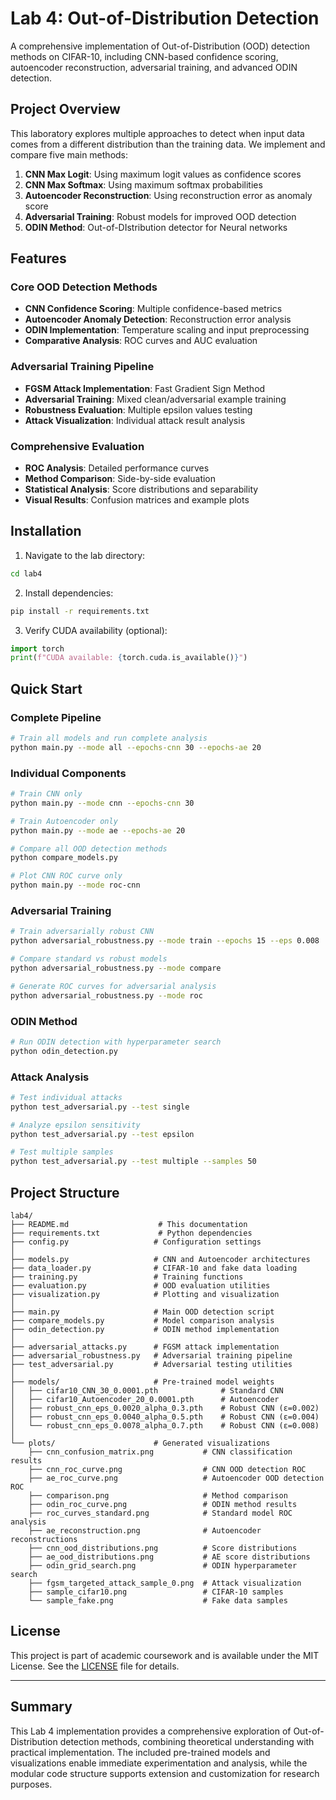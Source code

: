# Lab 4: Out-of-Distribution Detection
A comprehensive implementation of Out-of-Distribution (OOD) detection methods on CIFAR-10, including CNN-based confidence scoring, autoencoder reconstruction, adversarial training, and advanced ODIN detection.

##  Project Overview

This laboratory explores multiple approaches to detect when input data comes from a different distribution than the training data. We implement and compare five main methods:

1. **CNN Max Logit**: Using maximum logit values as confidence scores
2. **CNN Max Softmax**: Using maximum softmax probabilities  
3. **Autoencoder Reconstruction**: Using reconstruction error as anomaly score
4. **Adversarial Training**: Robust models for improved OOD detection
5. **ODIN Method**: Out-of-DIstribution detector for Neural networks

##  Features

### Core OOD Detection Methods
- **CNN Confidence Scoring**: Multiple confidence-based metrics
- **Autoencoder Anomaly Detection**: Reconstruction error analysis
- **ODIN Implementation**: Temperature scaling and input preprocessing
- **Comparative Analysis**: ROC curves and AUC evaluation

### Adversarial Training Pipeline
- **FGSM Attack Implementation**: Fast Gradient Sign Method
- **Adversarial Training**: Mixed clean/adversarial example training
- **Robustness Evaluation**: Multiple epsilon values testing
- **Attack Visualization**: Individual attack result analysis

### Comprehensive Evaluation
- **ROC Analysis**: Detailed performance curves
- **Method Comparison**: Side-by-side evaluation
- **Statistical Analysis**: Score distributions and separability
- **Visual Results**: Confusion matrices and example plots

##  Installation

1. Navigate to the lab directory:
```bash
cd lab4
```

2. Install dependencies:
```bash
pip install -r requirements.txt
```

3. Verify CUDA availability (optional):
```python
import torch
print(f"CUDA available: {torch.cuda.is_available()}")
```

##  Quick Start

### Complete Pipeline
```bash
# Train all models and run complete analysis
python main.py --mode all --epochs-cnn 30 --epochs-ae 20
```

### Individual Components
```bash
# Train CNN only
python main.py --mode cnn --epochs-cnn 30

# Train Autoencoder only
python main.py --mode ae --epochs-ae 20

# Compare all OOD detection methods
python compare_models.py

# Plot CNN ROC curve only
python main.py --mode roc-cnn
```

### Adversarial Training
```bash
# Train adversarially robust CNN
python adversarial_robustness.py --mode train --epochs 15 --eps 0.008

# Compare standard vs robust models
python adversarial_robustness.py --mode compare

# Generate ROC curves for adversarial analysis
python adversarial_robustness.py --mode roc
```

### ODIN Method
```bash
# Run ODIN detection with hyperparameter search
python odin_detection.py
```

### Attack Analysis
```bash
# Test individual attacks
python test_adversarial.py --test single

# Analyze epsilon sensitivity
python test_adversarial.py --test epsilon

# Test multiple samples
python test_adversarial.py --test multiple --samples 50
```

##  Project Structure

```
lab4/
├── README.md                    # This documentation
├── requirements.txt             # Python dependencies
├── config.py                   # Configuration settings
│
├── models.py                   # CNN and Autoencoder architectures
├── data_loader.py              # CIFAR-10 and fake data loading
├── training.py                 # Training functions
├── evaluation.py               # OOD evaluation utilities
├── visualization.py            # Plotting and visualization
│
├── main.py                     # Main OOD detection script
├── compare_models.py           # Model comparison analysis
├── odin_detection.py           # ODIN method implementation
│
├── adversarial_attacks.py      # FGSM attack implementation
├── adversarial_robustness.py   # Adversarial training pipeline
├── test_adversarial.py         # Adversarial testing utilities
│
├── models/                     # Pre-trained model weights
│   ├── cifar10_CNN_30_0.0001.pth              # Standard CNN
│   ├── cifar10_Autoencoder_20_0.0001.pth      # Autoencoder
│   ├── robust_cnn_eps_0.0020_alpha_0.3.pth    # Robust CNN (ε=0.002)
│   ├── robust_cnn_eps_0.0040_alpha_0.5.pth    # Robust CNN (ε=0.004)
│   └── robust_cnn_eps_0.0078_alpha_0.7.pth    # Robust CNN (ε=0.008)
│
└── plots/                      # Generated visualizations
    ├── cnn_confusion_matrix.png           # CNN classification results
    ├── cnn_roc_curve.png                  # CNN OOD detection ROC
    ├── ae_roc_curve.png                   # Autoencoder OOD detection ROC
    ├── comparison.png                     # Method comparison
    ├── odin_roc_curve.png                 # ODIN method results
    ├── roc_curves_standard.png            # Standard model ROC analysis
    ├── ae_reconstruction.png              # Autoencoder reconstructions
    ├── cnn_ood_distributions.png          # Score distributions
    ├── ae_ood_distributions.png           # AE score distributions
    ├── odin_grid_search.png               # ODIN hyperparameter search
    ├── fgsm_targeted_attack_sample_0.png  # Attack visualization
    ├── sample_cifar10.png                 # CIFAR-10 samples
    └── sample_fake.png                    # Fake data samples
```
##  License

This project is part of academic coursework and is available under the MIT License. See the [LICENSE](LICENSE) file for details.

---

##  Summary

This Lab 4 implementation provides a comprehensive exploration of Out-of-Distribution detection methods, combining theoretical understanding with practical implementation. The included pre-trained models and visualizations enable immediate experimentation and analysis, while the modular code structure supports extension and customization for research purposes.
